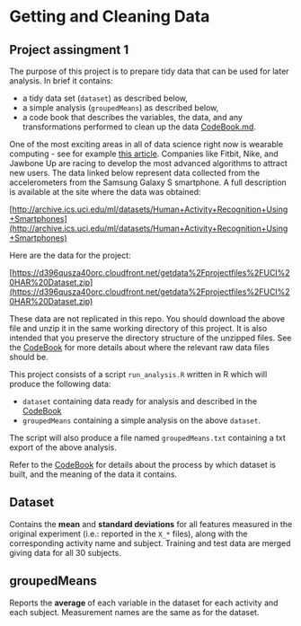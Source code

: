 # Getting and Cleaning Data
## Project assingment 1

The purpose of this project is to prepare tidy data that can be used for later analysis. In brief it contains:
 
 - a tidy data set (`dataset`) as described below,
 - a simple analysis (`groupedMeans`) as described below,
 - a code book that describes the variables, the data, and any transformations performed to clean up the data [CodeBook.md](CodeBook.md).
 
One of the most exciting areas in all of data science right now is wearable computing - see for example [this article](http://www.insideactivitytracking.com/data-science-activity-tracking-and-the-battle-for-the-worlds-top-sports-brand/).
Companies like Fitbit, Nike, and Jawbone Up are racing to develop the most advanced algorithms to attract new users.
The data linked below represent data collected from the accelerometers from the Samsung Galaxy S smartphone. A full description is available at the site where the data was obtained: 

[http://archive.ics.uci.edu/ml/datasets/Human+Activity+Recognition+Using+Smartphones](http://archive.ics.uci.edu/ml/datasets/Human+Activity+Recognition+Using+Smartphones)

Here are the data for the project: 

[https://d396qusza40orc.cloudfront.net/getdata%2Fprojectfiles%2FUCI%20HAR%20Dataset.zip](https://d396qusza40orc.cloudfront.net/getdata%2Fprojectfiles%2FUCI%20HAR%20Dataset.zip)

These data are not replicated in this repo. You should download the above file and unzip it in the same working directory of this project. 
It is also intended that you preserve the directory structure of the unzipped files. See the [CodeBook](CodeBook.md) for more details about where the relevant 
raw data files should be.


This project consists of a script `run_analysis.R` written in R which will produce the following data:

 - `dataset` containing data ready for analysis and described in the [CodeBook](CodeBook.md)
 - `groupedMeans` containing a simple analysis on the above `dataset`.

The script will also produce a file named `groupedMeans.txt` containing a txt export of the above analysis.

Refer to the [CodeBook](CodeBook.md) for details about the process by which dataset is built, and the meaning of the data it contains.

## Dataset

Contains the **mean** and **standard deviations** for all features measured in the original experiment (i.e.: reported in the `X_*` files), along with the corresponding activity name and subject. Training and test data are merged giving data for all 30 subjects.

## groupedMeans

Reports the **average** of each variable in the dataset for each activity and each subject. Measurement names are the same as for the dataset.